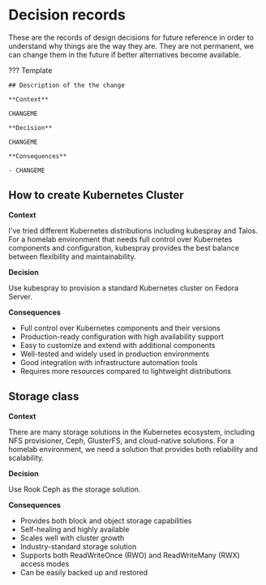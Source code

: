 # Decision records

These are the records of design decisions for future reference in order to understand why things are the way they are.
They are not permanent, we can change them in the future if better alternatives become available.

??? Template

    ## Description of the the change

    **Context**

    CHANGEME

    **Decision**

    CHANGEME

    **Consequences**

    - CHANGEME

## How to create Kubernetes Cluster

**Context**

I've tried different Kubernetes distributions including kubespray and Talos.
For a homelab environment that needs full control over Kubernetes components and configuration, kubespray provides the best balance between flexibility and maintainability.

**Decision**

Use kubespray to provision a standard Kubernetes cluster on Fedora Server.

**Consequences**

- Full control over Kubernetes components and their versions
- Production-ready configuration with high availability support
- Easy to customize and extend with additional components
- Well-tested and widely used in production environments
- Good integration with infrastructure automation tools
- Requires more resources compared to lightweight distributions

## Storage class

**Context**

There are many storage solutions in the Kubernetes ecosystem, including NFS provisioner, Ceph, GlusterFS, and cloud-native solutions.
For a homelab environment, we need a solution that provides both reliability and scalability.

**Decision**

Use Rook Ceph as the storage solution.

**Consequences**

- Provides both block and object storage capabilities
- Self-healing and highly available
- Scales well with cluster growth
- Industry-standard storage solution
- Supports both ReadWriteOnce (RWO) and ReadWriteMany (RWX) access modes
- Can be easily backed up and restored
